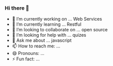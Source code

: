 ### Hi there 👋

<!--
**prakashsfbu/prakashsfbu** is a ✨ _special_ ✨ repository because its `README.md` (this file) appears on your GitHub profile.

Here are some ideas to get you started:
-->
- 🔭 I’m currently working on ... Web Services
- 🌱 I’m currently learning ... Restful
- 👯 I’m looking to collaborate on ... open source 
- 🤔 I’m looking for help with ... quizes
- 💬 Ask me about ... javascript
- 📫 How to reach me: ...
- 😄 Pronouns: ...
- ⚡ Fun fact: ...

